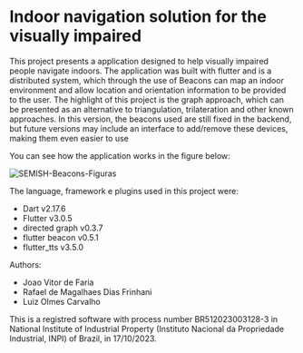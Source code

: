 # Indoor navigation solution for the visually impaired

This project presents a application designed to help visually impaired people navigate indoors.
The application was built with flutter and is a distributed system, which through the use of Beacons can map an indoor environment and allow location and orientation information to be provided to the user.
The highlight of this project is the graph approach, which can be presented as an alternative to triangulation, trilateration and other known approaches.
In this version, the beacons used are still fixed in the backend, but future versions may include an interface to add/remove these devices, making them even easier to use

You can see how the application works in the figure below:

![SEMISH-Beacons-Figuras](https://github.com/user-attachments/assets/86883311-7ed6-4c83-ab6d-90c2d891c4cc)

The language, framework e plugins used in this project were:
- Dart v2.17.6
- Flutter v3.0.5
- directed graph v0.3.7
- flutter beacon v0.5.1
- flutter_tts v3.5.0

Authors: 
- Joao Vitor de Faria
- Rafael de Magalhaes Dias Frinhani
- Luiz Olmes Carvalho 

This is a registred software with process number BR512023003128-3 in National Institute of Industrial Property (Instituto Nacional da Propriedade Industrial, INPI) of Brazil, in 17/10/2023.
